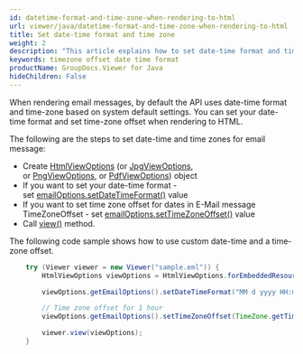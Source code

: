 ```yaml
---
id: datetime-format-and-time-zone-when-rendering-to-html
url: viewer/java/datetime-format-and-time-zone-when-rendering-to-html
title: Set date-time format and time zone
weight: 2
description: "This article explains how to set date-time format and timezone offset for Email messages with GroupDocs.Viewer within your Java applications."
keywords: timezone offset date time format
productName: GroupDocs.Viewer for Java
hideChildren: False
---
```

When rendering email messages, by default the API uses date-time format and time-zone based on system default settings. You can set your date-time format and set time-zone offset when rendering to HTML.

The following are the steps to set date-time and time zones for email message:

* Create [HtmlViewOptions](https://reference.groupdocs.com/viewer/java/com.groupdocs.viewer.options/HtmlViewOptions) (or [JpgViewOptions](https://reference.groupdocs.com/viewer/java/com.groupdocs.viewer.options/JpgViewOptions), or [PngViewOptions](https://reference.groupdocs.com/viewer/java/com.groupdocs.viewer.options/PngViewOptions), or [PdfViewOptions](https://reference.groupdocs.com/viewer/java/com.groupdocs.viewer.options/PngViewOptions)) object
* If you want to set your date-time format - set [emailOptions.setDateTimeFormat()](https://reference.groupdocs.com/viewer/java/com.groupdocs.viewer.options/EmailOptions#setDateTimeFormat(java.lang.String)) value
* If you want to set time zone offset for dates in E-Mail message TimeZoneOffset - set [emailOptions.setTimeZoneOffset()](https://reference.groupdocs.com/viewer/java/com.groupdocs.viewer.options/EmailOptions#setTimeZoneOffset(java.util.TimeZone)) value
* Call [view()](https://reference.groupdocs.com/viewer/java/com.groupdocs.viewer/Viewer#view(com.groupdocs.viewer.options.ViewOptions)) method.

The following code sample shows how to use custom date-time and a time-zone offset.

```java
    try (Viewer viewer = new Viewer("sample.eml")) {
        HtmlViewOptions viewOptions = HtmlViewOptions.forEmbeddedResources("result_{0}.html");

        viewOptions.getEmailOptions().setDateTimeFormat("MM d yyyy HH:mm tt zzz");

        // Time zone offset for 1 hour
        viewOptions.getEmailOptions().setTimeZoneOffset(TimeZone.getTimeZone("GMT+1"));

        viewer.view(viewOptions);
    }
```
